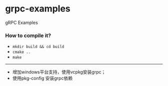 # grpc-examples
gRPC Examples

### How to compile it?
- `mkdir build && cd build`
- `cmake ..`
- `make`

----
+ 增加windows平台支持，使用vcpkg安装grpc；
+ 使用pkg-config 安装grpc依赖
